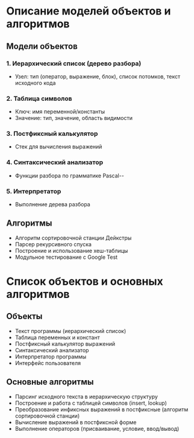# Описание моделей объектов и алгоритмов

## Модели объектов

### 1. Иерархический список (дерево разбора)
- Узел: тип (оператор, выражение, блок), список потомков, текст исходного кода

### 2. Таблица символов
- Ключ: имя переменной/константы
- Значение: тип, значение, область видимости

### 3. Постфиксный калькулятор
- Стек для вычисления выражений

### 4. Синтаксический анализатор
- Функции разбора по грамматике Pascal--

### 5. Интерпретатор
- Выполнение дерева разбора

## Алгоритмы

- Алгоритм сортировочной станции Дейкстры
- Парсер рекурсивного спуска
- Построение и использование хеш-таблицы
- Модульное тестирование с Google Test


# Список объектов и основных алгоритмов

## Объекты

- Текст программы (иерархический список)
- Таблица переменных и констант
- Постфиксный калькулятор выражений
- Синтаксический анализатор
- Интерпретатор программы
- Интерфейс пользователя

## Основные алгоритмы

- Парсинг исходного текста в иерархическую структуру
- Построение и работа с таблицей символов (insert, lookup)
- Преобразование инфиксных выражений в постфиксные (алгоритм сортировочной станции)
- Вычисление выражений в постфиксной форме
- Выполнение операторов (присваивание, условие, ввод/вывод)
